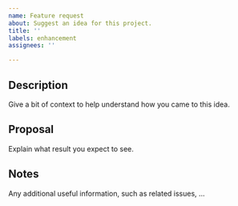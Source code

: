```yaml
---
name: Feature request
about: Suggest an idea for this project.
title: ''
labels: enhancement
assignees: ''

---
```


## Description

Give a bit of context to help understand how you came to this idea.

## Proposal

Explain what result you expect to see.

## Notes

Any additional useful information, such as related issues, ...
